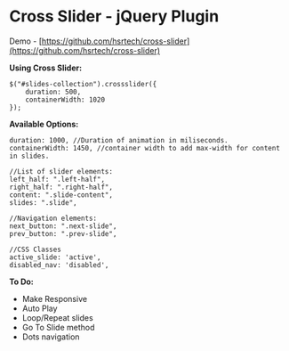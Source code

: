 # Cross Slider - jQuery Plugin

Demo - [https://github.com/hsrtech/cross-slider](https://github.com/hsrtech/cross-slider)

**Using Cross Slider:**

    $("#slides-collection").crossslider({
        duration: 500,
        containerWidth: 1020
    });

**Available Options:**

    duration: 1000, //Duration of animation in miliseconds.
    containerWidth: 1450, //container width to add max-width for content in slides.

    //List of slider elements:
    left_half: ".left-half",
    right_half: ".right-half",
    content: ".slide-content",
    slides: ".slide",

    //Navigation elements:
    next_button: ".next-slide",
    prev_button: ".prev-slide",

    //CSS Classes
    active_slide: 'active',
    disabled_nav: 'disabled',


**To Do:**
* Make Responsive
* Auto Play
* Loop/Repeat slides
* Go To Slide method
* Dots navigation
